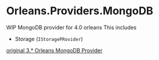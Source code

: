 # Orleans.Providers.MongoDB

WIP MongoDB provider for 4.0 orleans
This includes
 * Storage (`IStoragePRovider`)


[original 3.* Orleans MongoDB Provider](https://github.com/OrleansContrib/Orleans.Providers.MongoDB)
